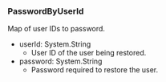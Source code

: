 ### PasswordByUserId
Map of user IDs to password.

- userId: System.String
  - User ID of the user being restored.
- password: System.String
  - Password required to restore the user.
